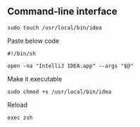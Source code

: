 
## Command-line interface
```shell
sudo touch /usr/local/bin/idea
```
Paste below code
```shell
#!/bin/sh

open -na "IntelliJ IDEA.app" --args "$@"
```

Make it executable

```shell
sudo chmod +x /usr/local/bin/idea
```

Reload
```shell
exec zsh
```
